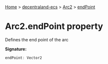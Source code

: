 [Home](./index) &gt; [decentraland-ecs](./decentraland-ecs.md) &gt; [Arc2](./decentraland-ecs.arc2.md) &gt; [endPoint](./decentraland-ecs.arc2.endpoint.md)

# Arc2.endPoint property

Defines the end point of the arc

**Signature:**
```javascript
endPoint: Vector2
```
